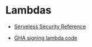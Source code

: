 # Lambdas

* [Serveless Security Reference](https://anunay-bhatt.medium.com/security-reference-architecture-for-a-serverless-application-2fcd25b1d5e2)

* [GHA signing lambda code](https://alsmola.medium.com/github-actions-signing-lambda-code-5b7444299b)